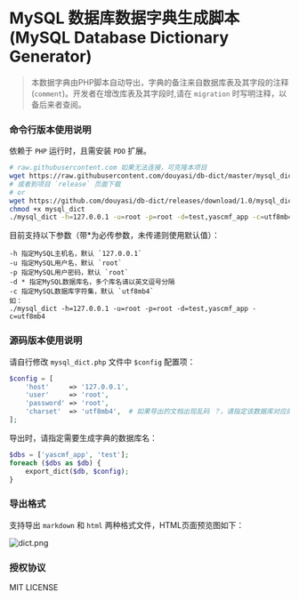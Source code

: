 # MySQL 数据库数据字典生成脚本 (MySQL Database Dictionary Generator)

> 本数据字典由PHP脚本自动导出，字典的备注来自数据库表及其字段的注释(`comment`)。开发者在增改库表及其字段时,请在 `migration` 时写明注释，以备后来者查阅。



### 命令行版本使用说明

依赖于 `PHP` 运行时，且需安装 `PDO` 扩展。

```bash
# raw.githubusercontent.com 如果无法连接，可克隆本项目
wget https://raw.githubusercontent.com/douyasi/db-dict/master/mysql_dict
# 或者到项目 `release` 页面下载
# or
wget https://github.com/douyasi/db-dict/releases/download/1.0/mysql_dict
chmod +x mysql_dict
./mysql_dict -h=127.0.0.1 -u=root -p=root -d=test,yascmf_app -c=utf8mb4
```

目前支持以下参数（带*为必传参数，未传递则使用默认值）：

```
-h 指定MySQL主机名，默认 `127.0.0.1`
-u 指定MySQL用户名，默认 `root`
-p 指定MySQL用户密码，默认 `root`
-d * 指定MySQL数据库名，多个库名请以英文逗号分隔
-c 指定MySQL数据库字符集，默认 `utf8mb4`
如：
./mysql_dict -h=127.0.0.1 -u=root -p=root -d=test,yascmf_app -c=utf8mb4
```


### 源码版本使用说明

请自行修改 `mysql_dict.php` 文件中 `$config` 配置项：

```php
$config = [
    'host'     => '127.0.0.1',
    'user'     => 'root',
    'password' => 'root',
    'charset'  => 'utf8mb4',  # 如果导出的文档出现乱码 ？，请指定该数据库对应的字符集
];
```

导出时，请指定需要生成字典的数据库名：

```php
$dbs = ['yascmf_app', 'test'];
foreach ($dbs as $db) {
    export_dict($db, $config);
}
```

### 导出格式

支持导出 `markdown` 和 `html` 两种格式文件，HTML页面预览图如下：

![dict.png](https://douyasi.com/usr/uploads/2017/06/1954673305.png)

### 授权协议

MIT LICENSE

